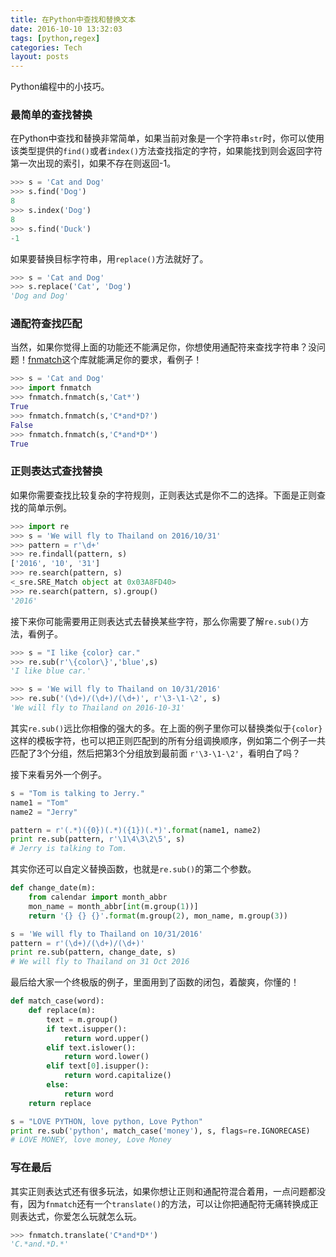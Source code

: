 ```yaml
---
title: 在Python中查找和替换文本
date: 2016-10-10 13:32:03
tags: [python,regex]
categories: Tech
layout: posts
---
```


Python编程中的小技巧。

<!-- more -->

### 最简单的查找替换

在Python中查找和替换非常简单，如果当前对象是一个字符串`str`时，你可以使用该类型提供的`find()`或者`index()`方法查找指定的字符，如果能找到则会返回字符第一次出现的索引，如果不存在则返回-1。

```python
>>> s = 'Cat and Dog'
>>> s.find('Dog')
8
>>> s.index('Dog')
8
>>> s.find('Duck')
-1
```

如果要替换目标字符串，用`replace()`方法就好了。

```python
>>> s = 'Cat and Dog'
>>> s.replace('Cat', 'Dog')
'Dog and Dog'
```

### 通配符查找匹配

当然，如果你觉得上面的功能还不能满足你，你想使用通配符来查找字符串？没问题！[fnmatch](https://docs.python.org/2/library/fnmatch.html)这个库就能满足你的要求，看例子！

```python
>>> s = 'Cat and Dog'
>>> import fnmatch
>>> fnmatch.fnmatch(s,'Cat*')
True
>>> fnmatch.fnmatch(s,'C*and*D?')
False
>>> fnmatch.fnmatch(s,'C*and*D*')
True
```

### 正则表达式查找替换

如果你需要查找比较复杂的字符规则，正则表达式是你不二的选择。下面是正则查找的简单示例。

```python
>>> import re
>>> s = 'We will fly to Thailand on 2016/10/31'
>>> pattern = r'\d+'
>>> re.findall(pattern, s)
['2016', '10', '31']
>>> re.search(pattern, s)
<_sre.SRE_Match object at 0x03A8FD40>
>>> re.search(pattern, s).group()
'2016'
```

接下来你可能需要用正则表达式去替换某些字符，那么你需要了解`re.sub()`方法，看例子。

```python
>>> s = "I like {color} car."
>>> re.sub(r'\{color\}','blue',s)
'I like blue car.'

>>> s = 'We will fly to Thailand on 10/31/2016'
>>> re.sub('(\d+)/(\d+)/(\d+)', r'\3-\1-\2', s)
'We will fly to Thailand on 2016-10-31'
```

其实`re.sub()`远比你相像的强大的多。在上面的例子里你可以替换类似于`{color}`这样的模板字符，也可以把正则匹配到的所有分组调换顺序，例如第二个例子一共匹配了3个分组，然后把第3个分组放到最前面 `r'\3-\1-\2'`，看明白了吗？

接下来看另外一个例子。

```python
s = "Tom is talking to Jerry."
name1 = "Tom"
name2 = "Jerry"

pattern = r'(.*)({0})(.*)({1})(.*)'.format(name1, name2)
print re.sub(pattern, r'\1\4\3\2\5', s)
# Jerry is talking to Tom.
```

其实你还可以自定义替换函数，也就是`re.sub()`的第二个参数。

```python
def change_date(m):
    from calendar import month_abbr
    mon_name = month_abbr[int(m.group(1))]
    return '{} {} {}'.format(m.group(2), mon_name, m.group(3))

s = 'We will fly to Thailand on 10/31/2016'
pattern = r'(\d+)/(\d+)/(\d+)'
print re.sub(pattern, change_date, s)
# We will fly to Thailand on 31 Oct 2016
```

最后给大家一个终极版的例子，里面用到了函数的闭包，着酸爽，你懂的！

```python
def match_case(word):
    def replace(m):
        text = m.group()
        if text.isupper():
            return word.upper()
        elif text.islower():
            return word.lower()
        elif text[0].isupper():
            return word.capitalize()
        else:
            return word
    return replace

s = "LOVE PYTHON, love python, Love Python"
print re.sub('python', match_case('money'), s, flags=re.IGNORECASE)
# LOVE MONEY, love money, Love Money
```

### 写在最后

其实正则表达式还有很多玩法，如果你想让正则和通配符混合着用，一点问题都没有，因为`fnmatch`还有一个`translate()`的方法，可以让你把通配符无痛转换成正则表达式，你爱怎么玩就怎么玩。

```python
>>> fnmatch.translate('C*and*D*')
'C.*and.*D.*'
```


